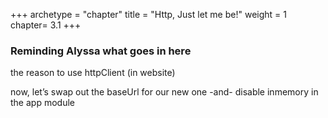 +++
archetype = "chapter"
title = "Http, Just let me be!"
weight = 1
chapter= 3.1
+++

###  Reminding Alyssa what goes in here

the reason to use httpClient (in website)

now, let’s swap out the baseUrl for our new one -and- disable inmemory in the app module